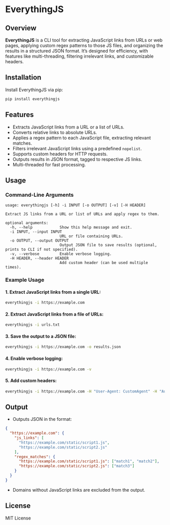 
# EverythingJS

## Overview

**EverythingJS** is a CLI tool for extracting JavaScript links from URLs or web pages, applying custom regex patterns to those JS files, and organizing the results in a structured JSON format. It’s designed for efficiency, with features like multi-threading, filtering irrelevant links, and customizable headers.

## Installation

Install EverythingJS via pip:

```bash
pip install everythingjs
```

## Features

- Extracts JavaScript links from a URL or a list of URLs.
- Converts relative links to absolute URLs.
- Applies a regex pattern to each JavaScript file, extracting relevant matches.
- Filters irrelevant JavaScript links using a predefined `nopelist`.
- Supports custom headers for HTTP requests.
- Outputs results in JSON format, tagged to respective JS links.
- Multi-threaded for fast processing.

## Usage

### Command-Line Arguments

```
usage: everythingjs [-h] -i INPUT [-o OUTPUT] [-v] [-H HEADER]

Extract JS links from a URL or list of URLs and apply regex to them.

optional arguments:
  -h, --help            Show this help message and exit.
  -i INPUT, --input INPUT
                        URL or file containing URLs.
  -o OUTPUT, --output OUTPUT
                        Output JSON file to save results (optional, prints to CLI if not specified).
  -v, --verbose         Enable verbose logging.
  -H HEADER, --header HEADER
                        Add custom header (can be used multiple times).
```

### Example Usage

#### 1. Extract JavaScript links from a single URL:

```bash
everythingjs -i https://example.com
```

#### 2. Extract JavaScript links from a file of URLs:

```bash
everythingjs -i urls.txt
```

#### 3. Save the output to a JSON file:

```bash
everythingjs -i https://example.com -o results.json
```

#### 4. Enable verbose logging:

```bash
everythingjs -i https://example.com -v
```

#### 5. Add custom headers:

```bash
everythingjs -i https://example.com -H "User-Agent: CustomAgent" -H "Authorization: Bearer TOKEN"
```

## Output

- Outputs JSON in the format:

```json
{
  "https://example.com": {
    "js_links": [
      "https://example.com/static/script1.js",
      "https://example.com/static/script2.js"
    ],
    "regex_matches": {
      "https://example.com/static/script1.js": ["match1", "match2"],
      "https://example.com/static/script2.js": ["match3"]
    }
  }
}
```
- Domains without JavaScript links are excluded from the output.

## License

MIT License
